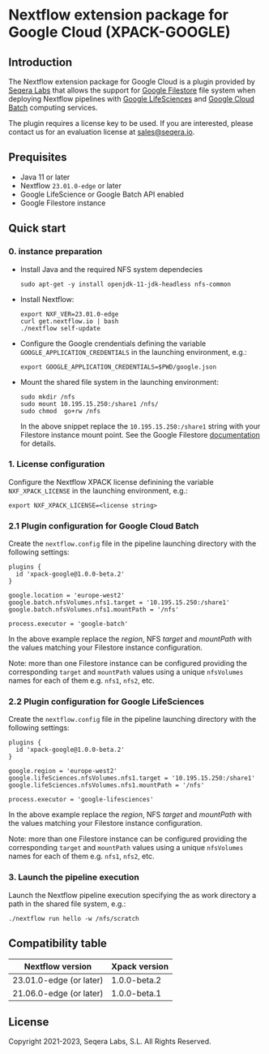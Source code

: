 # Nextflow extension package for Google Cloud (XPACK-GOOGLE)

## Introduction

The Nextflow extension package for Google Cloud is a plugin provided by [Seqera Labs](https://www.seqera.io/) that allows the support for [Google Filestore](https://cloud.google.com/filestore) file system when deploying Nextflow pipelines with [Google LifeSciences](https://cloud.google.com/life-sciences) and [Google Cloud Batch](https://cloud.google.com/batch) computing services.

The plugin requires a license key to be used. If you are interested, please contact us for an evaluation license at [sales@seqera.io](mailto:sales@seqera.io).

## Prequisites

* Java 11 or later
* Nextflow `23.01.0-edge` or later
* Google LifeScience or Google Batch API enabled
* Google Filestore instance

## Quick start

### 0. instance preparation

- Install Java and the required NFS system dependecies

    ```
    sudo apt-get -y install openjdk-11-jdk-headless nfs-common
    ```

- Install Nextflow:

    ```
    export NXF_VER=23.01.0-edge
    curl get.nextflow.io | bash
    ./nextflow self-update
    ```

- Configure the Google crendentials defining the variable `GOOGLE_APPLICATION_CREDENTIALS`
in the launching environment, e.g.:

    ```
    export GOOGLE_APPLICATION_CREDENTIALS=$PWD/google.json
    ```

- Mount the shared file system in the launching environment:

    ```
    sudo mkdir /nfs
    sudo mount 10.195.15.250:/share1 /nfs/
    sudo chmod  go+rw /nfs
    ```

    In the above snippet replace the `10.195.15.250:/share1` string with your Filestore
    instance mount point. See the Google Filestore [documentation](https://cloud.google.com/filestore/docs/mounting-fileshares) for details.


### 1. License configuration 

Configure the Nextflow XPACK license definining the variable `NXF_XPACK_LICENSE` 
in the launching environment, e.g.:

    export NXF_XPACK_LICENSE=<license string>


### 2.1 Plugin configuration for Google Cloud Batch 

Create the `nextflow.config` file in the pipeline launching directory with the 
following settings:

    plugins {
      id 'xpack-google@1.0.0-beta.2'
    }

    google.location = 'europe-west2'
    google.batch.nfsVolumes.nfs1.target = '10.195.15.250:/share1'
    google.batch.nfsVolumes.nfs1.mountPath = '/nfs'
    
    process.executor = 'google-batch' 


In the above example replace the *region*, NFS *target* and *mountPath* with 
the values matching your Filestore instance configuration.

Note: more than one Filestore instance can be configured providing the corresponding 
`target` and `mountPath` values using a unique `nfsVolumes` names for each of them e.g. 
`nfs1`, `nfs2`, etc.


### 2.2 Plugin configuration for Google LifeSciences 

Create the `nextflow.config` file in the pipeline launching directory with the 
following settings:

    plugins {
      id 'xpack-google@1.0.0-beta.2'
    }

    google.region = 'europe-west2'
    google.lifeSciences.nfsVolumes.nfs1.target = '10.195.15.250:/share1'
    google.lifeSciences.nfsVolumes.nfs1.mountPath = '/nfs'
    
    process.executor = 'google-lifesciences' 

In the above example replace the *region*, NFS *target* and *mountPath* with 
the values matching your Filestore instance configuration.

Note: more than one Filestore instance can be configured providing the corresponding 
`target` and `mountPath` values using a unique `nfsVolumes` names for each of them e.g. 
`nfs1`, `nfs2`, etc.

### 3. Launch the pipeline execution


Launch the Nextflow pipeline execution specifying the as work directory a 
path in the shared file system, e.g.:

```
./nextflow run hello -w /nfs/scratch
```

## Compatibility table

| Nextflow version        | Xpack version   |
|---                      |---              |
| 23.01.0-edge (or later) | 1.0.0-beta.2    |
| 21.06.0-edge (or later) | 1.0.0-beta.1    |

## License  

Copyright 2021-2023, Seqera Labs, S.L. All Rights Reserved.
